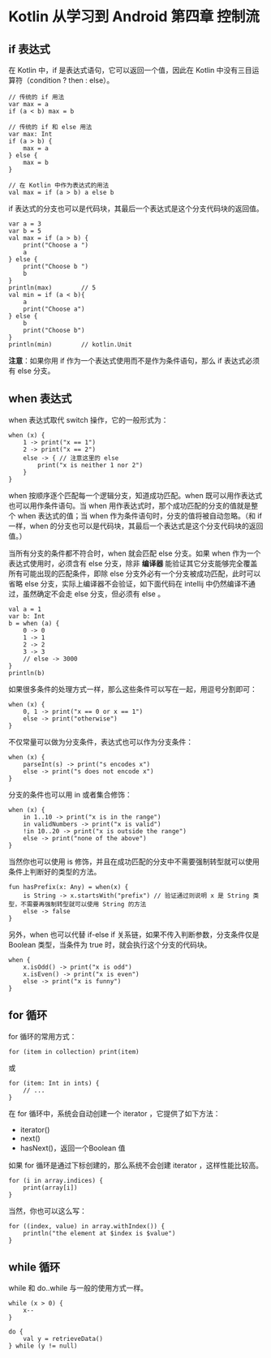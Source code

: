 # Kotlin 从学习到 Android 第四章 控制流 #
## if 表达式 ##
在 Kotlin 中，if 是表达式语句，它可以返回一个值，因此在 Kotlin 中没有三目运算符（condition ? then : else）。

	// 传统的 if 用法
	var max = a 
	if (a < b) max = b
	
	// 传统的 if 和 else 用法 
	var max: Int
	if (a > b) {
	    max = a
	} else {
	    max = b
	}
	 
	// 在 Kotlin 中作为表达式的用法
	val max = if (a > b) a else b

if 表达式的分支也可以是代码块，其最后一个表达式是这个分支代码块的返回值。

	var a = 3
    var b = 5
    val max = if (a > b) {
        print("Choose a ")
        a
    } else {
        print("Choose b ")
        b
    }
    println(max)        // 5
    val min = if (a < b){
        a
        print("Choose a")
    } else {
        b
        print("Choose b")
    }
    println(min)        // kotlin.Unit

**注意**：如果你用 if 作为一个表达式使用而不是作为条件语句，那么 if 表达式必须有 else 分支。

## when 表达式 ##
when 表达式取代 switch 操作，它的一般形式为：

	when (x) {
	    1 -> print("x == 1")
	    2 -> print("x == 2")
	    else -> { // 注意这里的 else
	        print("x is neither 1 nor 2")
	    }
	}

when 按顺序逐个匹配每一个逻辑分支，知道成功匹配。when 既可以用作表达式也可以用作条件语句。当 when 用作表达式时，那个成功匹配的分支的值就是整个 when 表达式的值；当 when 作为条件语句时，分支的值将被自动忽略。（和 if 一样，when 的分支也可以是代码块，其最后一个表达式是这个分支代码块的返回值。）

当所有分支的条件都不符合时，when 就会匹配 else 分支。如果 when 作为一个表达式使用时，必须含有 else 分支，除非 **编译器** 能验证其它分支能够完全覆盖所有可能出现的匹配条件，即除 else 分支外必有一个分支被成功匹配，此时可以省略 else 分支，实际上编译器不会验证，如下面代码在 intellij 中仍然编译不通过，虽然确定不会走 else 分支，但必须有 else 。

    val a = 1
    var b: Int
    b = when (a) {
        0 -> 0
        1 -> 1
        2 -> 2
        3 -> 3
	    // else -> 3000
    }
    println(b)

如果很多条件的处理方式一样，那么这些条件可以写在一起，用逗号分割即可：

	when (x) {
	    0, 1 -> print("x == 0 or x == 1")
	    else -> print("otherwise")
	}

不仅常量可以做为分支条件，表达式也可以作为分支条件：

	when (x) {
	    parseInt(s) -> print("s encodes x")
	    else -> print("s does not encode x")
	}

分支的条件也可以用 in 或者集合修饰：

	when (x) {
	    in 1..10 -> print("x is in the range")
	    in validNumbers -> print("x is valid")
	    !in 10..20 -> print("x is outside the range")
	    else -> print("none of the above")
	}

当然你也可以使用 is 修饰，并且在成功匹配的分支中不需要强制转型就可以使用条件上判断好的类型的方法。

	fun hasPrefix(x: Any) = when(x) {
	    is String -> x.startsWith("prefix") // 验证通过则说明 x 是 String 类型，不需要再强制转型就可以使用 String 的方法
	    else -> false
	}

另外，when 也可以代替 if-else if 关系链，如果不传入判断参数，分支条件仅是 Boolean 类型，当条件为 true 时，就会执行这个分支的代码块。

	when {
	    x.isOdd() -> print("x is odd")
	    x.isEven() -> print("x is even")
	    else -> print("x is funny")
	}

## for 循环 ##
for 循环的常用方式：
	
	for (item in collection) print(item)

或

	for (item: Int in ints) {
	    // ...
	}

在 for 循环中，系统会自动创建一个 iterator ，它提供了如下方法：

- iterator()
- next()
- hasNext()，返回一个Boolean 值

如果 for 循环是通过下标创建的，那么系统不会创建 iterator ，这样性能比较高。

	for (i in array.indices) {
	    print(array[i])
	}

当然，你也可以这么写：

	for ((index, value) in array.withIndex()) {
	    println("the element at $index is $value")
	}

## while 循环 ##
while 和 do..while 与一般的使用方式一样。

	while (x > 0) {
	    x--
	}
	
	do {
	    val y = retrieveData()
	} while (y != null) 